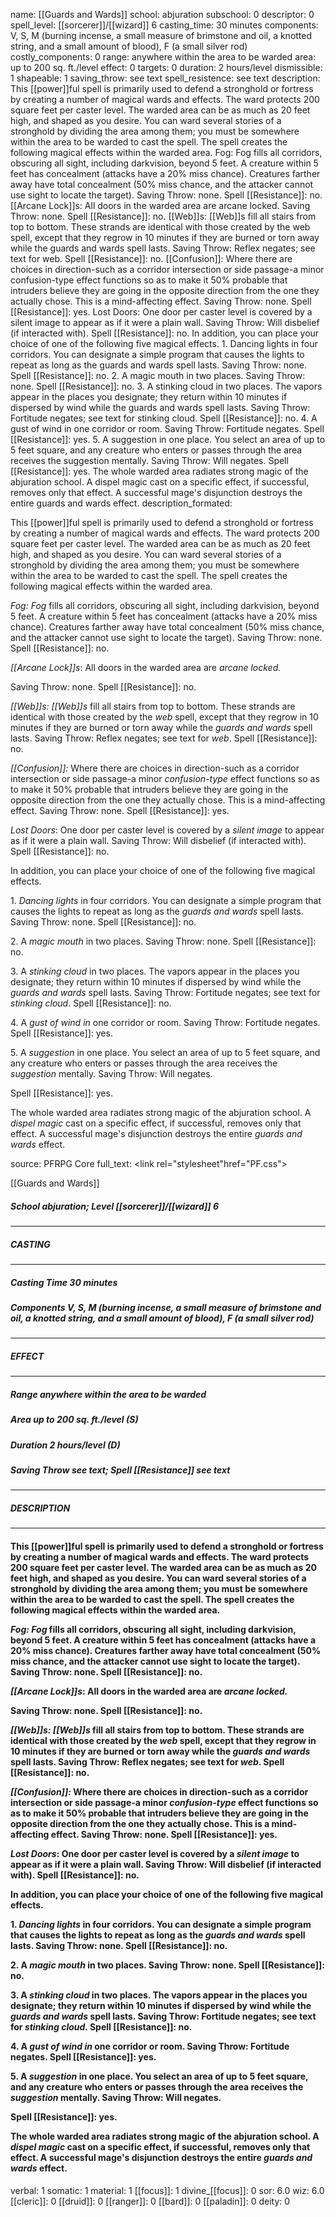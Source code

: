 name: [[Guards and Wards]]
school: abjuration
subschool: 0
descriptor: 0
spell_level: [[sorcerer]]/[[wizard]] 6
casting_time: 30 minutes
components: V, S, M (burning incense, a small measure of brimstone and oil, a knotted string, and a small amount of blood), F (a small silver rod)
costly_components: 0
range: anywhere within the area to be warded
area: up to 200 sq. ft./level
effect: 0
targets: 0
duration: 2 hours/level
dismissible: 1
shapeable: 1
saving_throw: see text
spell_resistence: see text
description: This [[power]]ful spell is primarily used to defend a stronghold or fortress by creating a number of magical wards and effects. The ward protects 200 square feet per caster level. The warded area can be as much as 20 feet high, and shaped as you desire. You can ward several stories of a stronghold by dividing the area among them; you must be somewhere within the area to be warded to cast the spell. The spell creates the following magical effects within the warded area.  Fog: Fog fills all corridors, obscuring all sight, including darkvision, beyond 5 feet. A creature within 5 feet has concealment (attacks have a 20% miss chance). Creatures farther away have total concealment (50% miss chance, and the attacker cannot use sight to locate the target). Saving Throw: none. Spell [[Resistance]]: no.  [[Arcane Lock]]s: All doors in the warded area are arcane locked.  Saving Throw: none. Spell [[Resistance]]: no.  [[Web]]s: [[Web]]s fill all stairs from top to bottom. These strands are identical with those created by the web spell, except that they regrow in 10 minutes if they are burned or torn away while the guards and wards spell lasts. Saving Throw: Reflex negates; see text for web. Spell [[Resistance]]: no.  [[Confusion]]: Where there are choices in direction-such as a corridor intersection or side passage-a minor confusion-type effect functions so as to make it 50% probable that intruders believe they are going in the opposite direction from the one they actually chose. This is a mind-affecting effect. Saving Throw: none. Spell [[Resistance]]: yes.  Lost Doors: One door per caster level is covered by a silent image to appear as if it were a plain wall. Saving Throw: Will disbelief (if interacted with). Spell [[Resistance]]: no.  In addition, you can place your choice of one of the following five magical effects.  1. Dancing lights in four corridors. You can designate a simple program that causes the lights to repeat as long as the guards and wards spell lasts. Saving Throw: none. Spell [[Resistance]]: no.  2. A magic mouth in two places. Saving Throw: none. Spell [[Resistance]]: no.  3. A stinking cloud in two places. The vapors appear in the places you designate; they return within 10 minutes if dispersed by wind while the guards and wards spell lasts. Saving Throw: Fortitude negates; see text for stinking cloud. Spell [[Resistance]]: no.  4. A gust of wind in one corridor or room. Saving Throw: Fortitude negates. Spell [[Resistance]]: yes.  5. A suggestion in one place. You select an area of up to 5 feet square, and any creature who enters or passes through the area receives the suggestion mentally. Saving Throw: Will negates.  Spell [[Resistance]]: yes.  The whole warded area radiates strong magic of the abjuration school. A dispel magic cast on a specific effect, if successful, removes only that effect. A successful mage's disjunction destroys the entire guards and wards effect.
description_formated: <p>This [[power]]ful spell is primarily used to defend a stronghold or fortress by creating a number of magical wards and effects. The ward protects 200 square feet per caster level. The warded area can be as much as 20 feet high, and shaped as you desire. You can ward several stories of a stronghold by dividing the area among them; you must be somewhere within the area to be warded to cast the spell. The spell creates the following magical effects within the warded area.</p><p><i>Fog: Fog</i> fills all corridors, obscuring all sight, including darkvision, beyond 5 feet. A creature within 5 feet has concealment (attacks have a 20% miss chance). Creatures farther away have total concealment (50% miss chance, and the attacker cannot use sight to locate the target). Saving Throw: none. Spell [[Resistance]]: no.</p><p><i>[[Arcane Lock]]s</i>: All doors in the warded area are <i>arcane locked.</i></p><p>Saving Throw: none. Spell [[Resistance]]: no.</p><p><i>[[Web]]s: [[Web]]s</i> fill all stairs from top to bottom. These strands are identical with those created by the <i>web</i> spell, except that they regrow in 10 minutes if they are burned or torn away while the <i>guards and wards</i> spell lasts. Saving Throw: Reflex negates; see text for <i>web</i>. Spell [[Resistance]]: no.</p><p><i>[[Confusion]]:</i> Where there are choices in direction-such as a corridor intersection or side passage-a minor <i>confusion-type</i> effect functions so as to make it 50% probable that intruders believe they are going in the opposite direction from the one they actually chose. This is a mind-affecting effect. Saving Throw: none. Spell [[Resistance]]: yes.</p><p><i>Lost Doors</i>: One door per caster level is covered by a <i>silent image</i> to appear as if it were a plain wall. Saving Throw: Will disbelief (if interacted with). Spell [[Resistance]]: no.</p><p>In addition, you can place your choice of one of the following five magical effects.</p><p>1. <i>Dancing lights</i> in four corridors. You can designate a simple program that causes the lights to repeat as long as the <i>guards and wards</i> spell lasts. Saving Throw: none. Spell [[Resistance]]: no.</p><p>2. A <i>magic mouth</i> in two places. Saving Throw: none. Spell [[Resistance]]: no.</p><p>3. A <i>stinking cloud</i> in two places. The vapors appear in the places you designate; they return within 10 minutes if dispersed by wind while the <i>guards and wards</i> spell lasts. Saving Throw: Fortitude negates; see text for <i>stinking cloud</i>. Spell [[Resistance]]: no.</p><p>4. A <i>gust of wind in</i> one corridor or room. Saving Throw: Fortitude negates. Spell [[Resistance]]: yes.</p><p>5. A <i>suggestion</i> in one place. You select an area of up to 5 feet square, and any creature who enters or passes through the area receives the <i>suggestion</i> mentally. Saving Throw: Will negates.</p><p>Spell [[Resistance]]: yes.</p><p>The whole warded area radiates strong magic of the abjuration school. A <i>dispel magic</i> cast on a specific effect, if successful, removes only that effect. A successful mage's disjunction destroys the entire <i>guards and wards</i> effect.</p>
source: PFRPG Core
full_text: <link rel="stylesheet"href="PF.css"><div class="heading"><p class="alignleft">[[Guards and Wards]]</p><div style="clear: both;"></div></div><div><h5><b>School </b>abjuration; <b>Level </b>[[sorcerer]]/[[wizard]] 6</h5></div><hr/><div><h5><b>CASTING</b></h5></div><hr/><div><h5><b>Casting Time </b>30 minutes</h5><h5><b>Components </b>V, S, M (burning incense, a small measure of brimstone and oil, a knotted string, and a small amount of blood), F (a small silver rod)</h5></div><hr/><div><h5><b>EFFECT</b></h5></div><hr/><div><h5><b>Range </b>anywhere within the area to be warded</h5><h5><b>Area </b>up to 200 sq. ft./level  (S)</h5><h5><b>Duration </b>2 hours/level (D)</h5><h5><b>Saving Throw </b>see text; <b>Spell [[Resistance]] </b>see text</h5></div><hr/><div><h5><b>DESCRIPTION</b></h5></div><hr/><div><h4><p>This [[power]]ful spell is primarily used to defend a stronghold or fortress by creating a number of magical wards and effects. The ward protects 200 square feet per caster level. The warded area can be as much as 20 feet high, and shaped as you desire. You can ward several stories of a stronghold by dividing the area among them; you must be somewhere within the area to be warded to cast the spell. The spell creates the following magical effects within the warded area.</p><p><i>Fog: Fog</i> fills all corridors, obscuring all sight, including darkvision, beyond 5 feet. A creature within 5 feet has concealment (attacks have a 20% miss chance). Creatures farther away have total concealment (50% miss chance, and the attacker cannot use sight to locate the target). Saving Throw: none. Spell [[Resistance]]: no.</p><p><i>[[Arcane Lock]]s</i>: All doors in the warded area are <i>arcane locked.</i></p><p>Saving Throw: none. Spell [[Resistance]]: no.</p><p><i>[[Web]]s: [[Web]]s</i> fill all stairs from top to bottom. These strands are identical with those created by the <i>web</i> spell, except that they regrow in 10 minutes if they are burned or torn away while the <i>guards and wards</i> spell lasts. Saving Throw: Reflex negates; see text for <i>web</i>. Spell [[Resistance]]: no.</p><p><i>[[Confusion]]:</i> Where there are choices in direction-such as a corridor intersection or side passage-a minor <i>confusion-type</i> effect functions so as to make it 50% probable that intruders believe they are going in the opposite direction from the one they actually chose. This is a mind-affecting effect. Saving Throw: none. Spell [[Resistance]]: yes.</p><p><i>Lost Doors</i>: One door per caster level is covered by a <i>silent image</i> to appear as if it were a plain wall. Saving Throw: Will disbelief (if interacted with). Spell [[Resistance]]: no.</p><p>In addition, you can place your choice of one of the following five magical effects.</p><p>1. <i>Dancing lights</i> in four corridors. You can designate a simple program that causes the lights to repeat as long as the <i>guards and wards</i> spell lasts. Saving Throw: none. Spell [[Resistance]]: no.</p><p>2. A <i>magic mouth</i> in two places. Saving Throw: none. Spell [[Resistance]]: no.</p><p>3. A <i>stinking cloud</i> in two places. The vapors appear in the places you designate; they return within 10 minutes if dispersed by wind while the <i>guards and wards</i> spell lasts. Saving Throw: Fortitude negates; see text for <i>stinking cloud</i>. Spell [[Resistance]]: no.</p><p>4. A <i>gust of wind in</i> one corridor or room. Saving Throw: Fortitude negates. Spell [[Resistance]]: yes.</p><p>5. A <i>suggestion</i> in one place. You select an area of up to 5 feet square, and any creature who enters or passes through the area receives the <i>suggestion</i> mentally. Saving Throw: Will negates.</p><p>Spell [[Resistance]]: yes.</p><p>The whole warded area radiates strong magic of the abjuration school. A <i>dispel magic</i> cast on a specific effect, if successful, removes only that effect. A successful mage's disjunction destroys the entire <i>guards and wards</i> effect.</p></h4></div>
verbal: 1
somatic: 1
material: 1
[[focus]]: 1
divine_[[focus]]: 0
sor: 6.0
wiz: 6.0
[[cleric]]: 0
[[druid]]: 0
[[ranger]]: 0
[[bard]]: 0
[[paladin]]: 0
deity: 0
